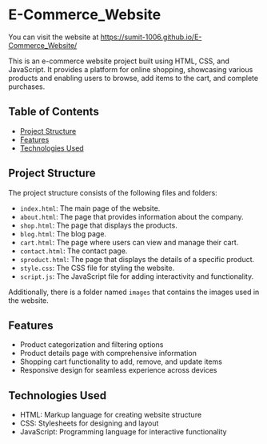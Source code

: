 # E-Commerce_Website

You can visit the website at 
https://sumit-1006.github.io/E-Commerce_Website/

This is an e-commerce website project built using HTML, CSS, and JavaScript. It provides a platform for online shopping, showcasing various products and enabling users to browse, add items to the cart, and complete purchases.

## Table of Contents

- [Project Structure](#project-structure)
- [Features](#features)
- [Technologies Used](#technologies-used)


## Project Structure

The project structure consists of the following files and folders:

- `index.html`: The main page of the website.
- `about.html`: The page that provides information about the company.
- `shop.html`: The page that displays the products.
- `blog.html`: The blog page.
- `cart.html`: The page where users can view and manage their cart.
- `contact.html`: The contact page.
- `sproduct.html`: The page that displays the details of a specific product.
- `style.css`: The CSS file for styling the website.
- `script.js`: The JavaScript file for adding interactivity and functionality.

Additionally, there is a folder named `images` that contains the images used in the website.

## Features

- Product categorization and filtering options
- Product details page with comprehensive information
- Shopping cart functionality to add, remove, and update items
- Responsive design for seamless experience across devices

## Technologies Used

- HTML: Markup language for creating website structure
- CSS: Stylesheets for designing and layout
- JavaScript: Programming language for interactive functionality


